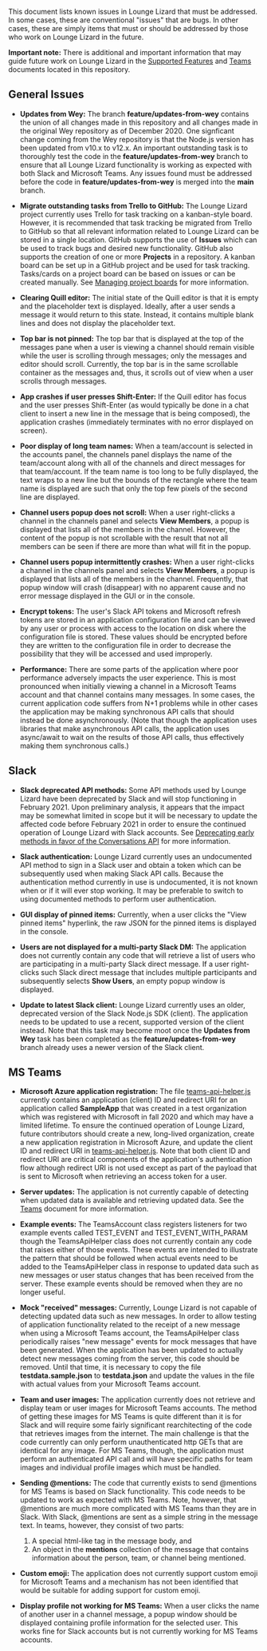 
This document lists known issues in Lounge Lizard that must be addressed.  In some cases, these are conventional "issues" that 
are bugs.  In other cases, these are simply items that must or should be addressed by those who work on Lounge Lizard in the
future.

**Important note:** There is additional and important information that may guide future work on Lounge Lizard in the [Supported Features](supported-features.md) and [Teams](Teams.md) documents located in this repository.

## General Issues

* **Updates from Wey:** The branch **feature/updates-from-wey** contains the union of all changes made in this repository and all changes made in the original 
Wey repository as of December 2020.  One signficant change coming from the Wey repository is that the Node.js version has been updated 
from v10.x to v12.x.  An important outstanding task is to thoroughly test the code in the **feature/updates-from-wey** branch to ensure 
that all Lounge Lizard functionality is working as expected with both Slack and Microsoft Teams.  Any issues found must be addressed 
before the code in **feature/updates-from-wey** is merged into the **main** branch.

* **Migrate outstanding tasks from Trello to GitHub:** The Lounge Lizard project currently uses Trello for task tracking on a kanban-style 
board.  However, it is recommended that task tracking be migrated from Trello to GitHub so that all relevant information related to Lounge 
Lizard can be stored in a single location.  GitHub supports the use of **Issues** which can be used to track bugs and desired new 
functionality.   GitHub also supports the creation of one or more **Projects** in a repository.  A kanban board can be set up in a GitHub
project and be used for task tracking.  Tasks/cards on a project board can be based on issues or can be created manually.  See 
[Managing project boards](https://docs.github.com/en/free-pro-team@latest/github/managing-your-work-on-github/managing-project-boards) 
for more information.

* **Clearing Quill editor:** The initial state of the Quill editor is that it is empty and the placeholder text is displayed.  Ideally, after a user sends a message it would return to this state.  Instead, it contains multiple blank lines and does not display the placeholder text.

* **Top bar is not pinned:** The top bar that is displayed at the top of the messages pane when a user is viewing a channel should remain visible while the user is scrolling through messages; only the messages and editor should scroll.  Currently, the top bar is in the same scrollable container as the messages and, thus, it scrolls out of view when a user scrolls through messages.

* **App crashes if user presses Shift-Enter:** If the Quill editor has focus and the user presses Shift-Enter (as would typically be done in a chat client to insert a new line in the message that is being composed), the application crashes (immediately terminates with no error displayed on screen).

* **Poor display of long team names:** When a team/account is selected in the accounts panel, the channels panel displays the name of the team/account along with all of the channels and direct messages for that team/account.  If the team name is too long to be fully displayed, the text wraps to a new line but the bounds of the rectangle where the team name is displayed are such that only the top few pixels of the second line are displayed.

* **Channel users popup does not scroll:** When a user right-clicks a channel in the channels panel and selects **View Members**, a popup is displayed that lists all of the members in the channel.  However, the content of the popup is not scrollable with the result that not all members can be seen if there are more than what will fit in the popup.

* **Channel users popup intermittently crashes:** When a user right-clicks a channel in the channels panel and selects **View Members**, a popup is displayed that lists all of the members in the channel. Frequently, that popup window will crash (disappear) with no apparent cause and 
no error message displayed in the GUI or in the console.

* **Encrypt tokens:** The user's Slack API tokens and Microsoft refresh tokens are stored in an application configuration file and can be 
viewed by any user or process with access to the location on disk where the configuration file is stored.  These values should be encrypted 
before they are written to the configuration file in order to decrease the possibility that they will be accessed and used improperly.

* **Performance:** There are some parts of the application where poor performance adversely impacts the user experience.  This is most
pronounced when initially viewing a channel in a Microsoft Teams account and that channel contains many messages.  In some cases, the 
current application code suffers from N+1 problems while in other cases the application may be making synchronous API calls that should 
instead be done asynchronously.  (Note that though the application uses libraries that make asynchronous API calls, the application uses 
async/await to wait on the results of those API calls, thus effectively making them synchronous calls.)

## Slack

* **Slack deprecated API methods:** Some API methods used by Lounge Lizard have been deprecated by Slack and will stop functioning in 
February 2021.  Upon preliminary analysis, it appears that the impact may be somewhat limited in scope but it will be necessary to 
update the affected code before February 2021 in order to ensure the continued operation of Lounge Lizard with Slack accounts.  See 
[Deprecating early methods in favor of the Conversations API](https://api.slack.com/changelog/2020-01-deprecating-antecedents-to-the-conversations-api) 
for more information.

* **Slack authentication:** Lounge Lizard currently uses an undocumented API method to sign in a Slack user and obtain a token which can be
subsequently used when making Slack API calls.  Because the authentication method currently in use is undocumented, it is not known when or
if it will ever stop working.  It may be preferable to switch to using documented methods to perform user authentication.

* **GUI display of pinned items:** Currently, when a user clicks the "View pinned items" hyperlink, the raw JSON for the pinned items is displayed in the console.

* **Users are not displayed for a multi-party Slack DM:** The application does not currently contain any code that will retrieve a list of
users who are participating in a multi-party Slack direct message.  If a user right-clicks such Slack direct message that includes multiple
participants and subsequently selects **Show Users**, an empty popup window is displayed.

* **Update to latest Slack client:** Lounge Lizard currently uses an older, deprecated version of the Slack Node.js SDK (client).  The 
application needs to be updated to use a recent, supported version of the client instead.  Note that this task may become moot once the 
**Updates from Wey** task has been completed as the **feature/updates-from-wey** branch already uses a newer version of the Slack client.

## MS Teams

* **Microsoft Azure application registration:** The file [teams-api-helper.js](lib/service/teams/teams-api-helper.js) currently contains 
an application (client) ID and redirect URI for an application called **SampleApp** that was created in a test organization which was 
registered with Microsoft in fall 2020 and which may have a limited lifetime.  To ensure the continued operation of Lounge Lizard, future 
contributors should create a new, long-lived organization, create a new application registration in Microsoft Azure, and update the client
ID and redirect URI in [teams-api-helper.js](lib/service/teams/teams-api-helper.js).  Note that both client ID and redirect URI are 
critical components of the application's authentication flow although redirect URI is not used except as part of the payload that is 
sent to Microsoft when retrieving an access token for a user.

* **Server updates:** The application is not currently capable of detecting when updated data is available and retrieving updated data.
See the [Teams](Teams.md) document for more information.

* **Example events:** The TeamsAccount class registers listeners for two example events called TEST_EVENT and TEST_EVENT_WITH_PARAM
though the TeamsApiHelper class does not currently contain any code that raises either of those events.  These events are intended to 
illustrate the pattern that should be followed when actual events need to be added to the TeamsApiHelper class in response to updated
data such as new messages or user status changes that has been received from the server.  These example events should be removed when 
they are no longer useful.

* **Mock "received" messages:** Currently, Lounge Lizard is not capable of detecting updated data such as new messages.  In order to 
allow testing of application functionality related to the receipt of a new message when using a Microsoft Teams account, the TeamsApiHelper
class periodically raises "new message" events for mock messages that have been generated. When the application has been updated to actually
detect new messages coming from the server, this code should be removed.  Until that time, it is necessary to copy the file 
**testdata.sample.json** to **testdata.json** and update the values in the file with actual values from your Microsoft Teams account.

* **Team and user images:** The application currently does not retrieve and display team or user images for Microsoft Teams accounts.  The method
of getting these images for MS Teams is quite different than it is for Slack and will require some fairly significant rearchitecting of the code
that retrieves images from the internet.  The main challenge is that the code currently can only perform unauthenticated http GETs that are
identical for any image.  For MS Teams, though, the application must perform an authenticated API call and will have specific paths for team
images and individual profile images which must be handled.

* **Sending @mentions:** The code that currently exists to send @mentions for MS Teams is based on Slack functionality.  This code needs to be 
updated to work as expected with MS Teams.  Note, however, that @mentions are much more complicated with MS Teams than they are in Slack.  With 
Slack, @mentions are sent as a simple string in the message text.  In teams, however, they consist of two parts:
   1. A special html-like <at> tag in the message body, and
   1. An object in the **mentions** collection of the message that contains information about the person, team, or channel being mentioned.

* **Custom emoji:** The application does not currently support custom emoji for Microsoft Teams and a mechanism has not been identified that 
would be suitable for adding support for custom emoji.

* **Display profile not working for MS Teams:** When a user clicks the name of another user in a channel message, a popup window should be displayed containing profile information for the selected user.  This works fine for Slack accounts but is not currently working for MS Teams accounts.

